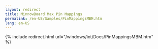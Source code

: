 ```yaml
---
layout: redirect
title: MinnowBoard Max Pin Mappings
permalink: /en-US/Samples/PinMappingsMBM.htm
lang: en-US
---
```


{% include redirect.html url="/windows/iot/Docs/PinMappingsMBM.htm" %}
